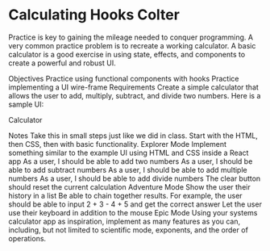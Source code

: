 # Calculating Hooks Colter
Practice is key to gaining the mileage needed to conquer programming. A very common practice problem is to recreate a working calculator. A basic calculator is a good exercise in using state, effects, and components to create a powerful and robust UI.

Objectives
Practice using functional components with hooks
Practice implementing a UI wire-frame
Requirements
Create a simple calculator that allows the user to add, multiply, subtract, and divide two numbers. Here is a sample UI:

Calculator

Notes
Take this in small steps just like we did in class. Start with the HTML, then CSS, then with basic functionality.
Explorer Mode
 Implement something similar to the example UI using HTML and CSS inside a React app
 As a user, I should be able to add two numbers
 As a user, I should be able to add subtract numbers
 As a user, I should be able to add multiple numbers
 As a user, I should be able to add divide numbers
 The clear button should reset the current calculation
Adventure Mode
 Show the user their history in a list
 Be able to chain together results. For example, the user should be able to input 2 + 3 - 4 + 5 and get the correct answer
 Let the user use their keyboard in addition to the mouse
Epic Mode
 Using your systems calculator app as inspiration, implement as many features as you can, including, but not limited to scientific mode, exponents, and the order of operations.
